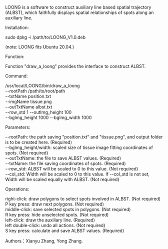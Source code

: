LOONG is a software to construct auxiliary line based spatial trajectory (ALBST), which faithfully displays spatial relationships of spots along an auxiliary line.

Installation:

sudo dpkg -i /path/to/LOONG_V1.0.deb

(note: LOONG fits Ubuntu 20.04.)

Function:

Function "draw_a_loong" provides the interface to construct ALBST.

Command:

/usr/local/LOONG/bin/draw_a_loong  \
--rootPath /path/to/root/path   \
--txtName position.txt  \
--imgName tissue.png \
--outTxtName albst.txt \
--row_std 1 --outImg_height 100  \
--bgImg_height 1000  --bgImg_width 1000

Parameters:

--rootPath: the path saving "position.txt" and "tissue.png", and output folder is to be created here. (Required) \
--bgImg_height/width: scaled size of tissue image fitting coordinates of spots. (Not required) \
--outTxtName: the file to save ALBST values. (Required) \
--txtName: the file saving coordinates of spots. (Required) \
--row_std: ALBST will be scaled to 0 to this value. (Not required) \
--col_std: Width will be scaled to 0 to this value. If --col_std is not set, Width will be scaled equally with ALBST. (Not required)

Operations:

right-click: draw polygons to select spots involved in ALBST. (Not required) \
P key press: draw next polygons. (Not required) \
middle-click: save selected spots in polygons. (Not required) \
R key press: hide unselected spots. (Not required) \
left-click: draw the auxiliary line. (Required) \
left double-click: undo all actions. (Not required) \
S key press: calculate and save ALBST values. (Required)



Authors：Xianyu Zhang, Yong Zhang.
